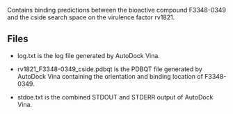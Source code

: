 Contains binding predictions between the bioactive compound F3348-0349 and the cside search space on the virulence factor rv1821.

## Files

- log.txt is the log file generated by AutoDock Vina.

- rv1821_F3348-0349_cside.pdbqt is the PDBQT file generated by AutoDock Vina containing the orientation and binding location of F3348-0349.

- stdoe.txt is the combined STDOUT and STDERR output of AutoDock Vina.

